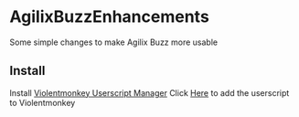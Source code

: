 # AgilixBuzzEnhancements
Some simple changes to make Agilix Buzz more usable

## Install
Install [Violentmonkey Userscript Manager](https://violentmonkey.github.io/)
Click [Here](https://github.com/CoolMineman/AgilixBuzzEnhancements/raw/master/AgilixBuzzEnhancements.user.js) to add the userscript to Violentmonkey